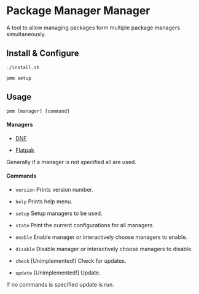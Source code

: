 # Package Manager Manager
A tool to allow managing packages form multiple package managers simultaneously.

## Install & Configure

	./install.sh

	pmm setup

## Usage

	pmm [manager] [command]

#### Managers
- [DNF](https://fedoraproject.org/wiki/DNF)

- [Flatpak](https://www.flatpak.org/)

Generally if a manager is not specified all are used.

#### Commands
- `version` Prints version number.

- `help` Prints help menu.

- `setup` Setup managers to be used.

- `state` Print the current configurations for all managers.

- `enable` Enable manager or interactively choose managers to enable.

- `disable` Disable manager or interactively choose managers to disable.

- `check` [Unimplemented!] Check for updates.

- `update` [Unimplemented!] Update.

If no commands is specified update is run.

